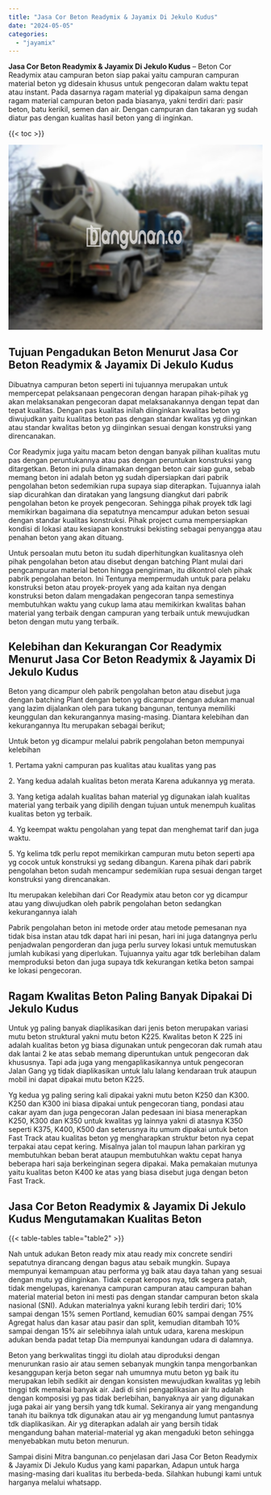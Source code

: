 ```yaml
---
title: "Jasa Cor Beton Readymix & Jayamix Di Jekulo Kudus"
date: "2024-05-05"
categories: 
  - "jayamix"
---
```


**Jasa Cor Beton Readymix & Jayamix Di Jekulo Kudus** – Beton Cor Readymix atau campuran beton siap pakai yaitu campuran campuran material beton yg didesain khusus untuk pengecoran dalam waktu tepat atau instant. Pada dasarnya ragam material yg dipakaipun sama dengan ragam material campuran beton pada biasanya, yakni terdiri dari: pasir beton, batu kerikil, semen dan air. Dengan campuran dan takaran yg sudah diatur pas dengan kualitas hasil beton yang di inginkan.

{{< toc >}}

![Jasa Cor Beton Readymix & Jayamix Di Jekulo Kudus](/images/jasa-cor-readymix-13.png)

## Tujuan Pengadukan Beton Menurut Jasa Cor Beton Readymix & Jayamix Di Jekulo Kudus

Dibuatnya campuran beton seperti ini tujuannya merupakan untuk mempercepat pelaksanaan pengecoran dengan harapan pihak-pihak yg akan melaksanakan pengecoran dapat melaksanakannya dengan tepat dan tepat kualitas. Dengan pas kualitas inilah diinginkan kwalitas beton yg diwujudkan yaitu kualitas beton pas dengan standar kwalitas yg diinginkan atau standar kwalitas beton yg diinginkan sesuai dengan konstruksi yang direncanakan.

Cor Readymix juga yaitu macam beton dengan banyak pilihan kualitas mutu pas dengan peruntukannya atau pas dengan peruntukan konstruksi yang ditargetkan. Beton ini pula dinamakan dengan beton cair siap guna, sebab memang beton ini adalah beton yg sudah dipersiapkan dari pabrik pengolahan beton sedemikian rupa supaya siap diterapkan. Tujuannya ialah siap dicurahkan dan diratakan yang langsung diangkut dari pabrik pengolahan beton ke proyek pengecoran. Sehingga pihak proyek tdk lagi memikirkan bagaimana dia sepatutnya mencampur adukan beton sesuai dengan standar kualitas konstruksi. Pihak project cuma mempersiapkan kondisi di lokasi atau kesiapan konstruksi bekisting sebagai penyangga atau penahan beton yang akan dituang.

Untuk persoalan mutu beton itu sudah diperhitungkan kualitasnya oleh pihak pengolahan beton atau disebut dengan batching Plant mulai dari pengcampuran material beton hingga pengiriman, itu dikontrol oleh pihak pabrik pengolahan beton. Ini Tentunya mempermudah untuk para pelaku konstruksi beton atau proyek-proyek yang ada kaitan nya dengan konstruksi beton dalam mengadakan pengecoran tanpa semestinya membutuhkan waktu yang cukup lama atau memikirkan kwalitas bahan material yang terbaik dengan campuran yang terbaik untuk mewujudkan beton dengan mutu yang terbaik.

## Kelebihan dan Kekurangan Cor Readymix Menurut Jasa Cor Beton Readymix & Jayamix Di Jekulo Kudus

Beton yang dicampur oleh pabrik pengolahan beton atau disebut juga dengan batching Plant dengan beton yg dicampur dengan adukan manual yang lazim dijalankan oleh para tukang bangunan, tentunya memiliki keunggulan dan kekurangannya masing-masing. Diantara kelebihan dan kekurangannya Itu merupakan sebagai berikut;

Untuk beton yg dicampur melalui pabrik pengolahan beton mempunyai kelebihan

1\. Pertama yakni campuran pas kualitas atau kualitas yang pas

2\. Yang kedua adalah kualitas beton merata Karena adukannya yg merata.

3\. Yang ketiga adalah kualitas bahan material yg digunakan ialah kualitas material yang terbaik yang dipilih dengan tujuan untuk menempuh kualitas kualitas beton yg terbaik.

4\. Yg keempat waktu pengolahan yang tepat dan menghemat tarif dan juga waktu.

5\. Yg kelima tdk perlu repot memikirkan campuran mutu beton seperti apa yg cocok untuk konstruksi yg sedang dibangun. Karena pihak dari pabrik pengolahan beton sudah mencampur sedemikian rupa sesuai dengan target konstruksi yang direncanakan.

Itu merupakan kelebihan dari Cor Readymix atau beton cor yg dicampur atau yang diwujudkan oleh pabrik pengolahan beton sedangkan kekurangannya ialah

Pabrik pengolahan beton ini metode order atau metode pemesanan nya tidak bisa instan atau tdk dapat hari ini pesan, hari ini juga datangnya perlu penjadwalan pengorderan dan juga perlu survey lokasi untuk memutuskan jumlah kubikasi yang diperlukan. Tujuannya yaitu agar tdk berlebihan dalam memproduksi beton dan juga supaya tdk kekurangan ketika beton sampai ke lokasi pengecoran.

## Ragam Kwalitas Beton Paling Banyak Dipakai Di Jekulo Kudus

Untuk yg paling banyak diaplikasikan dari jenis beton merupakan variasi mutu beton struktural yakni mutu beton K225. Kwalitas beton K 225 ini adalah kualitas beton yg biasa digunakan untuk pengecoran dak rumah atau dak lantai 2 ke atas sebab memang diperuntukan untuk pengecoran dak khususnya. Tapi ada juga yang mengaplikasikannya untuk pengecoran Jalan Gang yg tidak diaplikasikan untuk lalu lalang kendaraan truk ataupun mobil ini dapat dipakai mutu beton K225.

Yg kedua yg paling sering kali dipakai yakni mutu beton K250 dan K300. K250 dan K300 ini biasa dipakai untuk pengecoran tiang, pondasi atau cakar ayam dan juga pengecoran Jalan pedesaan ini biasa menerapkan K250, K300 dan K350 untuk kwalitas yg lainnya yakni di atasnya K350 seperti K375, K400, K500 dan seterusnya itu umum dipakai untuk beton Fast Track atau kualitas beton yg mengharapkan struktur beton nya cepat terpakai atau cepat kering. Misalnya jalan tol maupun lahan parkiran yg membutuhkan beban berat ataupun membutuhkan waktu cepat hanya beberapa hari saja berkeinginan segera dipakai. Maka pemakaian mutunya yaitu kualitas beton K400 ke atas yang biasa disebut juga dengan beton Fast Track.

## Jasa Cor Beton Readymix & Jayamix Di Jekulo Kudus Mengutamakan Kualitas Beton

{{< table-tables table="table2" >}}

Nah untuk adukan Beton ready mix atau ready mix concrete sendiri sepatutnya dirancang dengan bagus atau sebaik mungkin. Supaya mempunyai kemampuan atau performa yg baik atau daya tahan yang sesuai dengan mutu yg diinginkan. Tidak cepat keropos nya, tdk segera patah, tidak mengelupas, karenanya campuran campuran atau campuran bahan material material beton ini mesti pas dengan standar campuran beton skala nasional (SNI). Adukan materialnya yakni kurang lebih terdiri dari; 10% sampai dengan 15% semen Portland, kemudian 60% sampai dengan 75% Agregat halus dan kasar atau pasir dan split, kemudian ditambah 10% sampai dengan 15% air selebihnya ialah untuk udara, karena meskipun adukan benda padat tetap Dia mempunyai kandungan udara di dalamnya.

Beton yang berkwalitas tinggi itu diolah atau diproduksi dengan menurunkan rasio air atau semen sebanyak mungkin tanpa mengorbankan kesanggupan kerja beton segar nah umumnya mutu beton yg baik itu merupakan lebih sedikit air dengan konsisten mewujudkan kwalitas yg lebih tinggi tdk memakai banyak air. Jadi di sini pengaplikasian air Itu adalah dengan komposisi yg pas tidak berlebihan, banyaknya air yang digunakan juga pakai air yang bersih yang tdk kumal. Sekiranya air yang mengandung tanah itu baiknya tdk digunakan atau air yg mengandung lumut pantasnya tdk diaplikasikan. Air yg diterapkan adalah air yang bersih tidak mengandung bahan material-material yg akan mengaduki beton sehingga menyebabkan mutu beton menurun.

Sampai disini Mitra bangunan.co penjelasan dari Jasa Cor Beton Readymix & Jayamix Di Jekulo Kudus yang kami paparkan, Adapun untuk harga masing-masing dari kualitas itu berbeda-beda. Silahkan hubungi kami untuk harganya melalui whatsapp.
